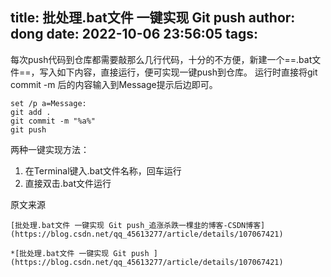 title: 批处理.bat文件 一键实现 Git push
author: dong
date: 2022-10-06 23:56:05
tags:
-----

每次push代码到仓库都需要敲那么几行代码，十分的不方便，新建一个==.bat文件==，写入如下内容，直接运行，便可实现一键push到仓库。
运行时直接将git commit -m 后的内容输入到Message提示后边即可。

```
set /p a=Message:
git add .
git commit -m "%a%"
git push
```

两种一键实现方法：

1. 在Terminal键入.bat文件名称，回车运行
2. 直接双击.bat文件运行

原文来源

    [批处理.bat文件 一键实现 Git push_追涨杀跌一棵韭的博客-CSDN博客](https://blog.csdn.net/qq_45613277/article/details/107067421)

    *[批处理.bat文件 一键实现 Git push ](https://blog.csdn.net/qq_45613277/article/details/107067421)
